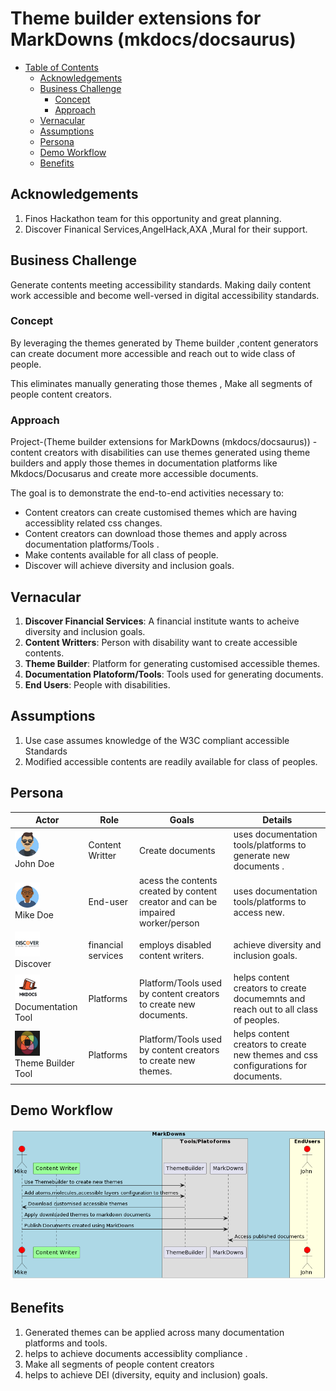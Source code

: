 # Theme builder extensions for MarkDowns (mkdocs/docsaurus)


  - [Table of Contents](#table-of-contents)
    - [Acknowledgements](#acknowledgements)
    - [Business Challenge](#business-challenge)
        - [Concept](#concept)
        - [Approach](#approach)
    - [Vernacular](#vernacular)
    - [Assumptions](#assumptions)
    - [Persona](#persona)
    - [Demo Workflow](#todo)    
    - [Benefits](#benefits)
  


## Acknowledgements

1. Finos Hackathon team for this opportunity and great planning.
2. Discover Finanical Services,AngelHack,AXA ,Mural for their support.

## Business Challenge

Generate contents meeting accessibility standards.
Making daily content work accessible and become well-versed in digital accessibility standards.


### Concept
By leveraging the themes generated by Theme builder ,content generators can create document more accessible and reach out to wide class of people.

This eliminates manually generating those themes , Make all segments of people content creators.


### Approach
Project-(Theme builder extensions for MarkDowns (mkdocs/docsaurus)) - content creators with disabilities can use themes generated using theme builders and apply those themes in documentation platforms like Mkdocs/Docusarus and create more accessible documents.


The goal is to demonstrate the end-to-end activities necessary to:

* Content creators can create customised themes which are having accessiblity related css changes.
* Content creators can download those themes and apply across documentation platforms/Tools .
* Make contents available for all class of people.
* Discover will achieve diversity and inclusion goals.


## Vernacular

1. **Discover Financial Services**: A financial institute wants to acheive diversity and inclusion goals.
2. **Content Writters**: Person with disability want to create accessible contents.
3. **Theme Builder**: Platform for generating customised accessible themes.
4. **Documentation Platoform/Tools**: Tools used for generating documents.
5. **End Users**: People with disabilities.


## Assumptions

1. Use case assumes knowledge of the W3C compliant accessible Standards 
2. Modified accessible contents are readily available for class of peoples.


## Persona

| Actor                                                                        | Role | Goals                                                                                                                          | Details                                                                                                                                                             |
|------------------------------------------------------------------------------| --- |--------------------------------------------------------------------------------------------------------------------------------|---------------------------------------------------------------------------------------------------------------------------------------------------------------------|
| <img src="./images/john.png" width="40" height="40"> <br> John Doe           | Content Writter | Create documents                                                  | uses documentation tools/platforms to generate new documents  .                                                          |
| <img src="./images/mike.png" width="40" height="40"> <br> Mike Doe           | End-user | acess the contents created by content creator and can be impaired worker/person | uses documentation tools/platforms to access new.                                                          |
| <img src="./images/discover_logo.png" width="40" height="40"> <br>Discover   | financial services | employs disabled content writers. | achieve diversity and inclusion goals. |
| <img src="./images/Mkdocs_tool.png" width="40" height="40">  <br>Documentation Tool  | Platforms | Platform/Tools used by content creators to create new documents.| helps content creators to create documemnts and reach out to all class of peoples.|
| <img src="./images/Theme_Builder.png" width="40" height="40">  <br>Theme Builder Tool  | Platforms | Platform/Tools used by content creators to create new themes.| helps content creators to create new themes and css configurations for documents.|

## Demo Workflow
![Demo Workflow](./images/Usecase_sequence_diagrams.png)


## Benefits
1. Generated themes can be applied across many documentation platforms and tools.
2. helps to achieve documents accessiblity compliance .
3. Make all segments of people content creators 
3. helps to achieve DEI (diversity, equity and inclusion)  goals.
